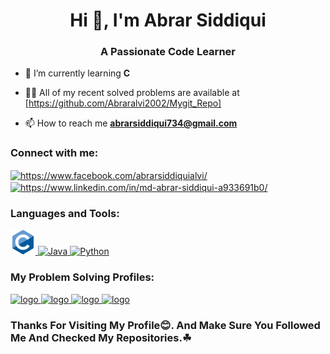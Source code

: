 <h1 align="center">Hi 👋, I'm Abrar Siddiqui </h1>
<h3 align="center">A Passionate Code Learner </h3>

- 🌱 I’m currently learning **C**

- 👨‍💻 All of my recent solved problems are available at [https://github.com/Abraralvi2002/Mygit_Repo]

- 📫 How to reach me **abrarsiddiqui734@gmail.com**

<h3 align="left">Connect with me:</h3>
<p align="left">
<a href="https://www.facebook.com/abrarsiddiquialvi/" target="blank"><img align="center" src="https://encrypted-tbn0.gstatic.com/images?q=tbn:ANd9GcTtfbcYeYgf0wQJ-LSPm3CPbyB7T1p0f5bnaA&s" alt="https://www.facebook.com/abrarsiddiquialvi/" height="30" width="40" /></a>
<a href="https://www.linkedin.com/in/md-abrar-siddiqui-a933691b0/" target="blank"><img align="center" src="https://i.ibb.co/6HK3VN7/Linked-In-icon-svg.png" alt="https://www.linkedin.com/in/md-abrar-siddiqui-a933691b0/" height="30" width="40" /></a>
</p>

<h3 align="left">Languages and Tools:</h3>
<p align="left"> 
<a href="https://www.cprogramming.com/" target="_blank" rel="noreferrer"> <img src="https://raw.githubusercontent.com/devicons/devicon/master/icons/c/c-original.svg" alt="C" width="40" height="40"/> </a> <a href="https://www.java.com/en/" target="_blank" rel="noreferrer"> <img src="https://cdn.worldvectorlogo.com/logos/java.svg" alt="Java" width="40" height="40"/> </a>
<a href="https://www.python.org/" target="_blank" rel="noreferrer"> <img src="https://upload.wikimedia.org/wikipedia/commons/thumb/c/c3/Python-logo-notext.svg/1869px-Python-logo-notext.svg.png" alt="Python" width="40" height="40"/> </a>
</p>

<h3 align="left">My Problem Solving Profiles:</h3>
<p align="left">
<a href="https://codeforces.com/profile/Abraralvi2002" target="_blank" rel="noreferrer"> <img src="https://play-lh.googleusercontent.com/zaldniLc2XTBhNlCDR4hcD5bcRYHZ56_lO0yA2Qu-cADShy1_HDWrICSvv0EPTX79WY=w240-h480-rw" alt="logo" width="40" height="40"/> </a>
<a href="https://www.codechef.com/users/abrar_alvi" target="_blank" rel="noreferrer"> <img src="https://images.crunchbase.com/image/upload/c_pad,f_auto,q_auto:eco,dpr_1/zruiknbedz8yqafxbazb" alt="logo" width="40" height="40"/> </a>
<a href="https://www.hackerrank.com/profile/abrarsiddiqui734" target="_blank" rel="noreferrer"> <img src="https://encrypted-tbn0.gstatic.com/images?q=tbn:ANd9GcRmrrdjSfdAQujIopqqLDRjrtyT9SMd24aZuQ&s" alt="logo" width="40" height="40"/> </a>
<a href="https://vjudge.net/user/Abrar_alvi" target="_blank" rel="noreferrer"> <img src="https://vjudge.net/static/bundle/11b24ab2156955d8f3fa.ico" alt="logo" width="40" height="40"/> </a>
</p>

<h3 align="left">Thanks For Visiting My Profile😊. And Make Sure You Followed Me And Checked My Repositories.☘ </h3>
